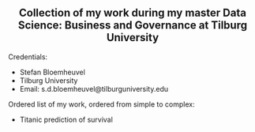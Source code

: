 <center> <h2>Collection of my work during my master Data Science: Business and Governance at Tilburg University</h2> </center>
Credentials:
<ul>
  <li>Stefan Bloemheuvel</li>
  <li>Tilburg University</li>
  <li>Email: s.d.bloemheuvel@tilburguniversity.edu</li>
</ul>
Ordered list of my work, ordered from simple to complex:
<ul>
  <li>Titanic prediction of survival</li>
</ul>
